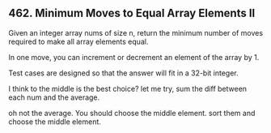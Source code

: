## 462. Minimum Moves to Equal Array Elements II
Given an integer array nums of size n, return the minimum number of moves required to make all array elements equal.

In one move, you can increment or decrement an element of the array by 1.

Test cases are designed so that the answer will fit in a 32-bit integer.

I think to the middle is the best choice? let me try, sum the diff between each num and the average.

oh not the average. You should choose the middle element. sort them and choose the middle element.
